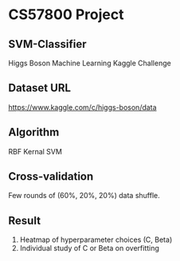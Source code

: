 # CS57800 Project
## SVM-Classifier
Higgs Boson Machine Learning Kaggle Challenge

## Dataset URL
https://www.kaggle.com/c/higgs-boson/data

## Algorithm
RBF Kernal SVM

## Cross-validation
Few rounds of (60%, 20%, 20%) data shuffle.

## Result
1. Heatmap of hyperparameter choices (C, Beta)
2. Individual study of C or Beta on overfitting
